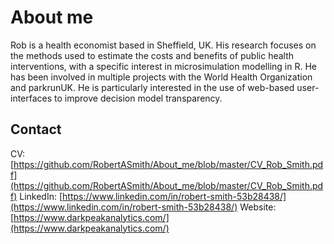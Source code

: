 # About me

Rob is a health economist based in Sheffield, UK.  His research focuses on the methods used to estimate the costs and benefits of public health interventions, with a specific interest in microsimulation modelling in R. He has been involved in multiple projects with the World Health Organization and parkrunUK. He is particularly interested in the use of web-based user-interfaces to improve decision model transparency. 

## Contact
CV: [https://github.com/RobertASmith/About_me/blob/master/CV_Rob_Smith.pdf](https://github.com/RobertASmith/About_me/blob/master/CV_Rob_Smith.pdf)
LinkedIn: [https://www.linkedin.com/in/robert-smith-53b28438/](https://www.linkedin.com/in/robert-smith-53b28438/) 
Website: [https://www.darkpeakanalytics.com/](https://www.darkpeakanalytics.com/)


